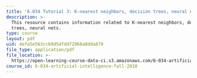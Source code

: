 ```yaml
---
title: '6.034 Tutorial 3: K-nearest neighbors, decision trees, neural nets'
description: >-
  This resource contains information related to K-nearest neighbors, decision
  trees, neural nets.
type: course
layout: pdf
uid: 4efa5e563ccb9d54fdd72068a8dda879
file_type: application/pdf
file_location: >-
  https://open-learning-course-data-ci.s3.amazonaws.com/6-034-artificial-intelligence-fall-2010/4efa5e563ccb9d54fdd72068a8dda879_MIT6_034F10_tutor03.pdf
course_id: 6-034-artificial-intelligence-fall-2010
---
```

